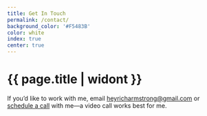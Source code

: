 ```yaml
---
title: Get In Touch
permalink: /contact/
background_color: '#F5483B'
color: white
index: true
center: true
---
```

# {{ page.title | widont }}

If you’d like to work with me, email [heyricharmstrong@gmail.com](mailto:heyricharmstrong@gmail.com) or  
[schedule a call](https://heyrich.net/cal) with me—a video call works best for me.